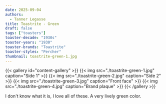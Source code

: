 ```yaml
---
date: 2025-09-04
authors:
  - Tanner Legasse
title: Toastrite - Green
draft: false
tags: ["toasters"]
toaster-decade: "1930s"
toaster-years: "1930"
toaster-brands: "Toastrite"
toaster-styles: "Percher"
thumbnail: toastrite-green-1.jpg
---
```

{{< gallery id="content-gallery" >}}
  {{< img src="./toastrite-green-1.jpg" caption="Side 1" >}}
  {{< img src="./toastrite-green-2.jpg" caption="Side 2" >}}
  {{< img src="./toastrite-green-3.jpg" caption="Front face" >}}
  {{< img src="./toastrite-green-4.jpg" caption="Brand plaque" >}}
{{< /gallery >}}

I don't know what it is, I love all of these. A very lively green color.
